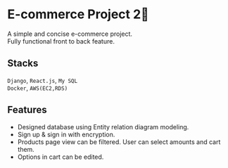 # E-commerce Project 2🚀

A simple and concise e-commerce project.</br>
Fully functional front to back feature.</br>

## Stacks
`Django`, `React.js`, `My SQL`<br/> 
`Docker`, `AWS(EC2,RDS)`

## Features
- Designed database using Entity relation diagram modeling.
- Sign up & sign in with encryption. 
- Products page view can be filtered. User can select amounts and cart them.
- Options in cart can be edited.

<br/><br/>
